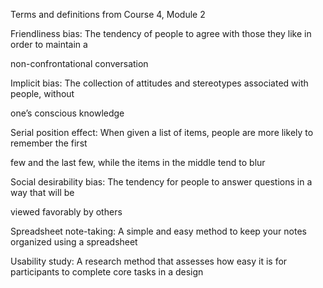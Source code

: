 Terms and definitions from Course 4, Module 2


Friendliness bias: The tendency of people to agree with those they like in order to maintain a

non-confrontational conversation

Implicit bias: The collection of attitudes and stereotypes associated with people, without

one’s conscious knowledge

Serial position effect: When given a list of items, people are more likely to remember the first

few and the last few, while the items in the middle tend to blur

Social desirability bias: The tendency for people to answer questions in a way that will be

viewed favorably by others

Spreadsheet note-taking: A simple and easy method to keep your notes organized using a spreadsheet

Usability study: A research method that assesses how easy it is for participants to complete core tasks in a design